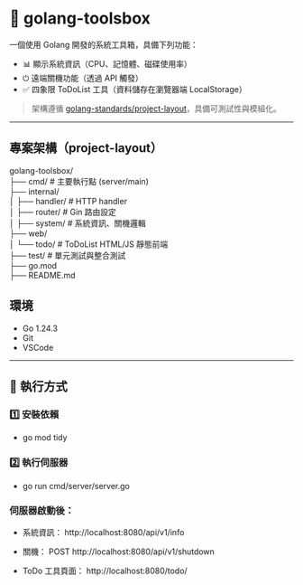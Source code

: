 # 🧰 golang-toolsbox

一個使用 Golang 開發的系統工具箱，具備下列功能：

- 📊 顯示系統資訊（CPU、記憶體、磁碟使用率）
- ⏻ 遠端關機功能（透過 API 觸發）
- ✅ 四象限 ToDoList 工具（資料儲存在瀏覽器端 LocalStorage）

> 架構遵循 [golang-standards/project-layout](https://github.com/golang-standards/project-layout)，具備可測試性與模組化。

---

## 專案架構（project-layout）  

golang-toolsbox/  
├── cmd/ # 主要執行點 (server/main)  
├── internal/  
│ ├── handler/ # HTTP handler  
│ ├── router/ # Gin 路由設定  
│ ├── system/ # 系統資訊、關機邏輯  
├── web/  
│ └── todo/ # ToDoList HTML/JS 靜態前端  
├── test/ # 單元測試與整合測試  
├── go.mod  
├── README.md  

## 環境
- Go 1.24.3
- Git
- VSCode

---

## 🚀 執行方式

### 1️⃣ 安裝依賴
- go mod tidy
### 2️⃣ 執行伺服器
- go run cmd/server/server.go

### 伺服器啟動後：

- 系統資訊： http://localhost:8080/api/v1/info

- 關機： POST http://localhost:8080/api/v1/shutdown

- ToDo 工具頁面： http://localhost:8080/todo/